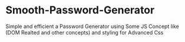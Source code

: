 # Smooth-Password-Generator
Simple and efficient a Password Generator using Some JS Concept like (DOM Realted and other concepts) and styling for Advanced Css

